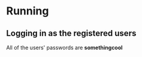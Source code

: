 
# Running

## Logging in as the registered users

All of the users' passwords are **somethingcool**
